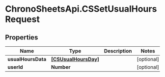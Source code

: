 # ChronoSheetsApi.CSSetUsualHoursRequest

## Properties
Name | Type | Description | Notes
------------ | ------------- | ------------- | -------------
**usualHoursData** | [**[CSUsualHoursDay]**](CSUsualHoursDay.md) |  | [optional] 
**userId** | **Number** |  | [optional] 


